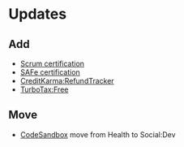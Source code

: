 # Updates

## Add

* [Scrum certification](https://www.scrum.org/assessments/professional-scrum-master-i-certification)
* [SAFe certification](https://scaledagile.com/safe-certification/)
* [CreditKarma:RefundTracker](https://www.creditkarma.com/finances/refund-tracker)
* [TurboTax:Free](https://turbotax.intuit.com/personal-taxes/online/free-edition.jsp)

## Move

* [CodeSandbox](https://codesandbox.io/) move from Health to Social:Dev

